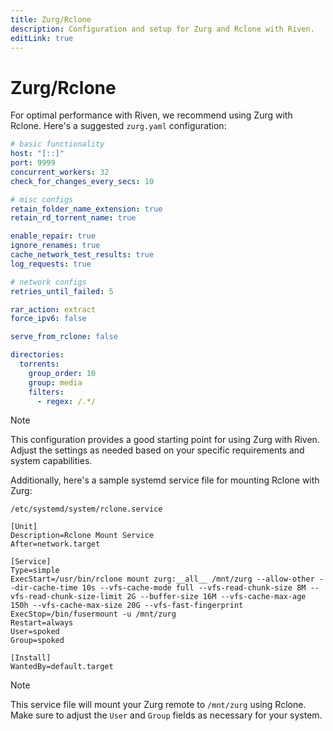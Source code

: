 ```yaml
---
title: Zurg/Rclone
description: Configuration and setup for Zurg and Rclone with Riven.
editLink: true
---
```


# Zurg/Rclone

For optimal performance with Riven, we recommend using Zurg with Rclone. Here's a suggested `zurg.yaml` configuration:

```yaml
# basic functionality
host: "[::]"
port: 9999
concurrent_workers: 32
check_for_changes_every_secs: 10

# misc configs
retain_folder_name_extension: true
retain_rd_torrent_name: true

enable_repair: true
ignore_renames: true
cache_network_test_results: true
log_requests: true

# network configs
retries_until_failed: 5

rar_action: extract
force_ipv6: false

serve_from_rclone: false

directories:
  torrents:
    group_order: 10
    group: media
    filters:
      - regex: /.*/
```

> [!NOTE]
> This configuration provides a good starting point for using Zurg with Riven. Adjust the settings as needed based on your specific requirements and system capabilities.

Additionally, here's a sample systemd service file for mounting Rclone with Zurg:

```/etc/systemd/system/rclone.service```

```
[Unit]
Description=Rclone Mount Service
After=network.target

[Service]
Type=simple
ExecStart=/usr/bin/rclone mount zurg:__all__ /mnt/zurg --allow-other --dir-cache-time 10s --vfs-cache-mode full --vfs-read-chunk-size 8M --vfs-read-chunk-size-limit 2G --buffer-size 16M --vfs-cache-max-age 150h --vfs-cache-max-size 20G --vfs-fast-fingerprint
ExecStop=/bin/fusermount -u /mnt/zurg
Restart=always
User=spoked
Group=spoked

[Install]
WantedBy=default.target
```

> [!NOTE]
> This service file will mount your Zurg remote to `/mnt/zurg` using Rclone. Make sure to adjust the `User` and `Group` fields as necessary for your system.

